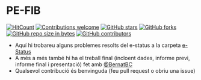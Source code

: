 # PE-FIB
[![HitCount](https://hits.dwyl.com/miquelt9/PE-FIB.svg?style=flat-square&show=unique)](http://hits.dwyl.com/miquelt9/PE-FIB)
[![Contributions welcome](https://img.shields.io/badge/contributions-welcome-brightgreen.svg?style=flat&show=unique)](/CONTRIBUTING.md)
[![GitHub stars](https://img.shields.io/github/stars/miquelt9/PE-FIB.svg)](https://GitHub.com/miquelt9/PE-FIB/stargazers/)
[![GitHub forks](https://img.shields.io/github/forks/miquelt9/PE-FIB.svg)](https://GitHub.com/miquelt9/PE-FIB/network/)
[![GitHub repo size in bytes](https://img.shields.io/github/repo-size/miquelt9/PE-FIB.svg)](https://github.com/miquelt9/PE-FIB)
[![GitHub contributors](https://img.shields.io/github/contributors/miquelt9/PE-FIB.svg)](https://GitHub.com/miquelt9/PE-FIB/graphs/contributors/)

- Aquí hi trobareu alguns problemes resolts del e-status a la carpeta [e-Status](https://github.com/miquelt9/PE-FIB/tree/main/e-Satus)
- A més a més també hi ha el treball final (incloent dades, informe previ, informe final i presentació) fet amb [@BernatBC](https://github.com/BernatBC)
- Qualsevol contribució és benvinguda (feu pull request o obriu una issue)
